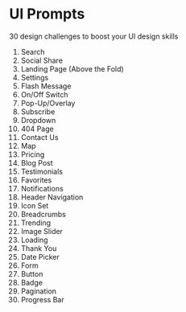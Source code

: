 # UI Prompts
30 design challenges to boost your UI design skills

01. Search
02. Social Share
03. Landing Page (Above the Fold)
04. Settings
05. Flash Message
06. On/Off Switch
07. Pop-Up/Overlay
08. Subscribe
09. Dropdown
10. 404 Page
11. Contact Us
12. Map
13. Pricing
14. Blog Post
15. Testimonials
16. Favorites
17. Notifications
18. Header Navigation
19. Icon Set
20. Breadcrumbs
21. Trending
22. Image Slider
23. Loading
24. Thank You
25. Date Picker
26. Form
27. Button
28. Badge
29. Pagination
30. Progress Bar
